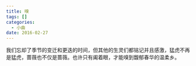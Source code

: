 ```yaml
---
title: 嗅
tags: []
categories:
  - 小曲
date: 2016-02-27
---
```

我们忘却了季节的变迁和更迭的时间，但其他的生灵们都铭记并且感激，猛虎不再是猛虎，蔷薇也不仅是蔷薇。也许只有阖着眼，才能嗅到馥郁春华的温柔乡。